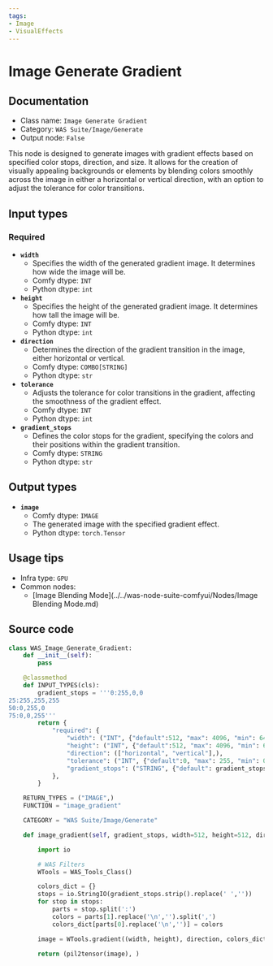 ```yaml
---
tags:
- Image
- VisualEffects
---
```


# Image Generate Gradient
## Documentation
- Class name: `Image Generate Gradient`
- Category: `WAS Suite/Image/Generate`
- Output node: `False`

This node is designed to generate images with gradient effects based on specified color stops, direction, and size. It allows for the creation of visually appealing backgrounds or elements by blending colors smoothly across the image in either a horizontal or vertical direction, with an option to adjust the tolerance for color transitions.
## Input types
### Required
- **`width`**
    - Specifies the width of the generated gradient image. It determines how wide the image will be.
    - Comfy dtype: `INT`
    - Python dtype: `int`
- **`height`**
    - Specifies the height of the generated gradient image. It determines how tall the image will be.
    - Comfy dtype: `INT`
    - Python dtype: `int`
- **`direction`**
    - Determines the direction of the gradient transition in the image, either horizontal or vertical.
    - Comfy dtype: `COMBO[STRING]`
    - Python dtype: `str`
- **`tolerance`**
    - Adjusts the tolerance for color transitions in the gradient, affecting the smoothness of the gradient effect.
    - Comfy dtype: `INT`
    - Python dtype: `int`
- **`gradient_stops`**
    - Defines the color stops for the gradient, specifying the colors and their positions within the gradient transition.
    - Comfy dtype: `STRING`
    - Python dtype: `str`
## Output types
- **`image`**
    - Comfy dtype: `IMAGE`
    - The generated image with the specified gradient effect.
    - Python dtype: `torch.Tensor`
## Usage tips
- Infra type: `GPU`
- Common nodes:
    - [Image Blending Mode](../../was-node-suite-comfyui/Nodes/Image Blending Mode.md)



## Source code
```python
class WAS_Image_Generate_Gradient:
    def __init__(self):
        pass

    @classmethod
    def INPUT_TYPES(cls):
        gradient_stops = '''0:255,0,0
25:255,255,255
50:0,255,0
75:0,0,255'''
        return {
            "required": {
                "width": ("INT", {"default":512, "max": 4096, "min": 64, "step":1}),
                "height": ("INT", {"default":512, "max": 4096, "min": 64, "step":1}),
                "direction": (["horizontal", "vertical"],),
                "tolerance": ("INT", {"default":0, "max": 255, "min": 0, "step":1}),
                "gradient_stops": ("STRING", {"default": gradient_stops, "multiline": True}),
            },
        }

    RETURN_TYPES = ("IMAGE",)
    FUNCTION = "image_gradient"

    CATEGORY = "WAS Suite/Image/Generate"

    def image_gradient(self, gradient_stops, width=512, height=512, direction='horizontal', tolerance=0):

        import io

        # WAS Filters
        WTools = WAS_Tools_Class()

        colors_dict = {}
        stops = io.StringIO(gradient_stops.strip().replace(' ',''))
        for stop in stops:
            parts = stop.split(':')
            colors = parts[1].replace('\n','').split(',')
            colors_dict[parts[0].replace('\n','')] = colors

        image = WTools.gradient((width, height), direction, colors_dict, tolerance)

        return (pil2tensor(image), )

```
